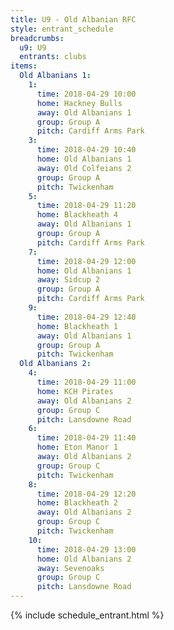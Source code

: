```yaml
---
title: U9 - Old Albanian RFC
style: entrant_schedule
breadcrumbs:
  u9: U9
  entrants: clubs
items:
  Old Albanians 1:
    1:
      time: 2018-04-29 10:00
      home: Hackney Bulls
      away: Old Albanians 1
      group: Group A
      pitch: Cardiff Arms Park
    3:
      time: 2018-04-29 10:40
      home: Old Albanians 1
      away: Old Colfeians 2
      group: Group A
      pitch: Twickenham
    5:
      time: 2018-04-29 11:20
      home: Blackheath 4
      away: Old Albanians 1
      group: Group A
      pitch: Cardiff Arms Park
    7:
      time: 2018-04-29 12:00
      home: Old Albanians 1
      away: Sidcup 2
      group: Group A
      pitch: Cardiff Arms Park
    9:
      time: 2018-04-29 12:40
      home: Blackheath 1
      away: Old Albanians 1
      group: Group A
      pitch: Twickenham
  Old Albanians 2:
    4:
      time: 2018-04-29 11:00
      home: KCH Pirates
      away: Old Albanians 2
      group: Group C
      pitch: Lansdowne Road
    6:
      time: 2018-04-29 11:40
      home: Eton Manor 1
      away: Old Albanians 2
      group: Group C
      pitch: Twickenham
    8:
      time: 2018-04-29 12:20
      home: Blackheath 2
      away: Old Albanians 2
      group: Group C
      pitch: Twickenham
    10:
      time: 2018-04-29 13:00
      home: Old Albanians 2
      away: Sevenoaks
      group: Group C
      pitch: Lansdowne Road
---
```


{% include schedule_entrant.html %}
